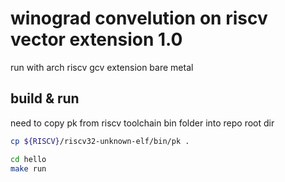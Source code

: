 # winograd convelution on riscv vector extension 1.0

run with arch riscv gcv extension bare metal

## build & run

need to copy pk from riscv toolchain bin folder into repo root dir

```bash
cp ${RISCV}/riscv32-unknown-elf/bin/pk .
```

```bash
cd hello
make run
```